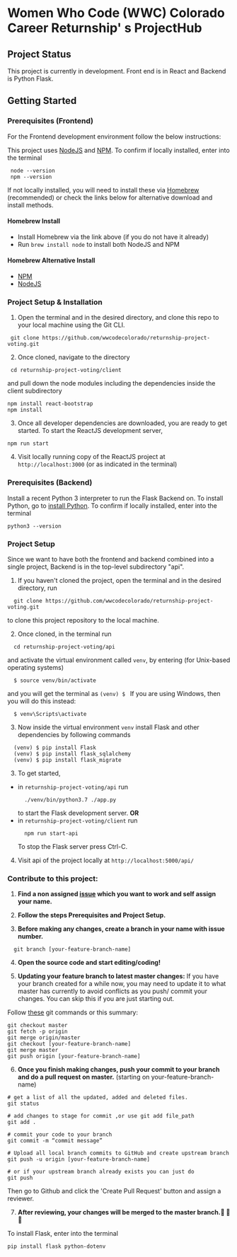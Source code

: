 # Women Who Code (WWC) Colorado Career Returnship' s ProjectHub

## Project Status

This project is currently in development. Front end is in React and Backend is Python Flask.

## Getting Started

### Prerequisites (Frontend)

For the Frontend development environment follow the below instructions:

This project uses [NodeJS](http://nodejs.org) and [NPM](https://npmjs.com). To confirm if locally installed, enter into the terminal
```shell
 node --version
 npm --version
 ```
If not locally installed, you will need to install these via [Homebrew](https://brew.sh/) (recommended) or check the links below for alternative download and install methods.

#### Homebrew Install

- Install Homebrew via the link above (if you do not have it already)
- Run `brew install node` to install both NodeJS and NPM

#### Homebrew Alternative Install

- [NPM](https://docs.npmjs.com/downloading-and-installing-node-js-and-npm)
- [NodeJS](https://nodejs.org/en/download/)

### Project Setup & Installation

1. Open the terminal and in the desired directory, and clone this repo to your local machine using the Git CLI.
```shell
 git clone https://github.com/wwcodecolorado/returnship-project-voting.git
 ```
2. Once cloned, navigate to the directory
```shell
 cd returnship-project-voting/client
```
  and pull down the node modules including the dependencies inside the client subdirectory
  ```shell
  npm install react-bootstrap
  npm install
  ```
3. Once all developer dependencies are downloaded, you are ready to get started. To start the ReactJS development server,
```shell
npm run start
```
4. Visit locally running copy of the ReactJS project at `http://localhost:3000` (or as indicated in the terminal)

### Prerequisites (Backend)

Install a recent Python 3 interpreter to run the Flask Backend on. To install Python, go to [install Python](https://www.python.org/). To confirm if locally installed, enter into the terminal
```shell
python3 --version
```

### Project Setup

Since we want to have both the frontend and backend combined into a single project,  Backend is in the top-level subdirectory "api".

1. If you haven't cloned the project, open the terminal and in the desired directory, run
```shell
  git clone https://github.com/wwcodecolorado/returnship-project-voting.git
```
  to clone this project repository to the local machine.

2. Once cloned, in the terminal run
```shell
  cd returnship-project-voting/api
```
  and activate the virtual environment called `venv`, by entering (for Unix-based operating systems)
```shell
  $ source venv/bin/activate
```
  and you will get the terminal as `(venv) $ `
  If you are using Windows, then you will do this instead:
```shell
  $ venv\Scripts\activate
```

3. Now inside the virtual environment `venv` install Flask and other dependencies by following commands
```shell
  (venv) $ pip install Flask
  (venv) $ pip install flask_sqlalchemy
  (venv) $ pip install flask_migrate
```
3. To get started,
  - in `returnship-project-voting/api` run
    ```shell
      ./venv/bin/python3.7 ./app.py
    ```
    to start the Flask development server.
    **OR**
  - in `returnship-project-voting/client` run
    ```shell
      npm run start-api
    ```
    To stop the Flask server press Ctrl-C.
4. Visit api of the project locally at `http://localhost:5000/api/`

### Contribute to this project:

1. **Find a non assigned [issue](https://github.com/wwcodecolorado/returnship-project-voting/issues) which you want to work and self assign your name.**

2. **Follow the steps Prerequisites and Project Setup.**

3. **Before making any changes, create a branch in your name with issue number.**
```shell
  git branch [your-feature-branch-name]
```

4. **Open the source code and start editing/coding!**

5. **Updating your feature branch to latest master changes:**
If you have your branch created for a while now, you may need to update it to what master has currently to avoid conflicts as you push/ commit your changes. You can skip this if you are just starting out.  

Follow [these](https://gist.github.com/santisbon/a1a60db1fb8eecd1beeacd986ae5d3ca) git commands or this summary:

```shell
git checkout master
git fetch -p origin
git merge origin/master
git checkout [your-feature-branch-name]
git merge master
git push origin [your-feature-branch-name]
```

6. **Once you finish making changes, push your commit to your branch and do a pull request on master.**
(starting on your-feature-branch-name)
```shell
# get a list of all the updated, added and deleted files.
git status

# add changes to stage for commit ,or use git add file_path 		                     
git add . 	

# commit your code to your branch	                    
git commit -m “commit message”

# Upload all local branch commits to GitHub	and create upstream branch	 
git push -u origin [your-feature-branch-name]

# or if your upstream branch already exists you can just do
git push                           
```
Then go to Github and click the 'Create Pull Request' button and assign a reviewer.

7. **After reviewing, your changes will be merged to the master branch.🎉 🎉 🎉**

To install Flask, enter into the terminal
```shell
pip install flask python-dotenv
```
